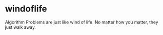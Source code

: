 windoflife
==========

Algorithm Problems are just like wind of life. 
No matter how you matter, they just walk away. 
